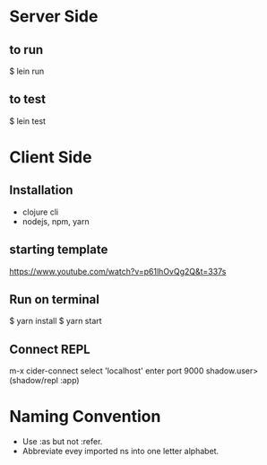 # Server Side
## to run
$ lein run
## to test
$ lein test
# Client Side
## Installation
* clojure cli
* nodejs, npm, yarn
## starting template
https://www.youtube.com/watch?v=p61lhOvQg2Q&t=337s
## Run on terminal
$ yarn install
$ yarn start
## Connect REPL
m-x cider-connect
select 'localhost'
enter port 9000
shadow.user> (shadow/repl :app)
# Naming Convention
* Use :as but not :refer.
* Abbreviate evey imported ns into one letter alphabet.
